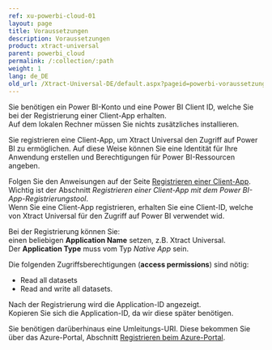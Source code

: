 ```yaml
---
ref: xu-powerbi-cloud-01
layout: page
title: Voraussetzungen
description: Voraussetzungen
product: xtract-universal
parent: powerbi_cloud
permalink: /:collection/:path
weight: 1
lang: de_DE
old_url: /Xtract-Universal-DE/default.aspx?pageid=powerbi-voraussetzungen
---
```


Sie benötigen ein Power BI-Konto und eine Power BI Client ID, welche Sie bei der Registrierung einer Client-App erhalten. <br>
Auf dem lokalen Rechner müssen Sie nichts zusätzliches installieren.

Sie registrieren eine Client-App, um Xtract Universal den Zugriff auf Power BI zu ermöglichen. Auf diese Weise können Sie eine Identität für Ihre Anwendung erstellen und Berechtigungen für Power BI-Ressourcen angeben. 

Folgen Sie den Anweisungen auf der Seite [Registrieren einer Client-App](https://dev.powerbi.com/apps). <br>
Wichtig ist der Abschnitt *Registrieren einer Client-App mit dem Power BI-App-Registrierungstool*.<br>
Wenn Sie eine Client-App registrieren, erhalten Sie eine Client-ID, welche von Xtract Universal für den Zugriff auf Power BI verwendet wid.

Bei der Registrierung können Sie: <br>
einen beliebigen **Application Name** setzen, z.B. Xtract Universal. <br>
Der **Application Type** muss vom Typ *Native App* sein. <br>

Die folgenden Zugriffsberechtigungen (**access permissions**) sind nötig: 
- Read all datasets 
- Read and write all datasets. 

Nach der Registrierung wird die Application-ID angezeigt. <br>
Kopieren Sie sich die Application-ID, da wir diese später benötigen. 

Sie benötigen darüberhinaus eine Umleitungs-URI. Diese bekommen Sie über das Azure-Portal, Abschnitt [Registrieren beim Azure-Portal](https://docs.microsoft.com/de-de/power-bi/developer/register-app).